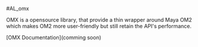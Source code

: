 #AL_omx

OMX is a opensource library, that provide a thin wrapper around Maya OM2 which makes OM2 more user-friendly but still retain the API's performance.

[OMX Documentation](comming soon)
